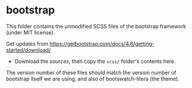 # bootstrap

This folder contains the unmodified SCSS files of the bootstrap framework (under MIT license).

Get updates from https://getbootstrap.com/docs/4.6/getting-started/download/

- Download the *sources*, then copy the `scss/` folder's contents here.

The version number of these files should match the version number of bootstrap itself we are using, and also of
bootswatch-litera (the theme).
